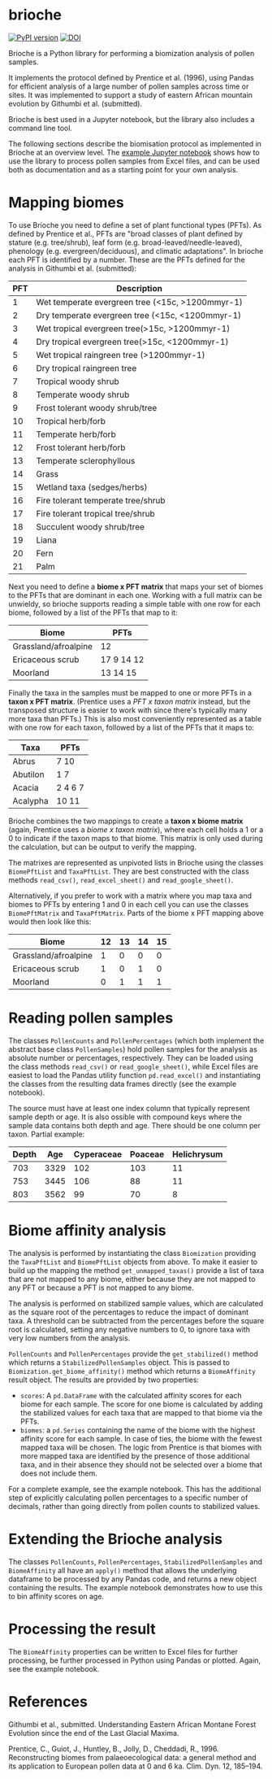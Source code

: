# brioche

[![PyPI version](https://badge.fury.io/py/brioche.svg)](https://badge.fury.io/py/brioche)
[![DOI](https://zenodo.org/badge/305771587.svg)](https://doi.org/10.5281/zenodo.14207034)

Brioche is a Python library for performing a biomization analysis of pollen samples.

It implements the protocol defined by Prentice et al. (1996), using Pandas for efficient analysis of a large number of pollen samples across time or sites. It was implemented to support a study of eastern African mountain evolution by Githumbi et al. (submitted).

Brioche is best used in a Jupyter notebook, but the library also includes a command line tool.

The following sections describe the biomisation protocol as implemented in Brioche at an overview level. The [example Jupyter notebook](examples/biomization.ipynb) shows how to use the library to process pollen samples from Excel files, and can be used both as documentation and as a starting point for your own analysis.

# Mapping biomes

To use Brioche you need to define a set of plant functional types (PFTs). As defined by Prentice et al., PFTs are "broad classes of plant defined by stature (e.g. tree/shrub), leaf form (e.g. broad-leaved/needle-leaved), phenology (e.g. evergreen/deciduous), and climatic adaptations". In brioche each PFT is identified by a number. These are the PFTs defined for the analysis in Githumbi et al. (submitted):

| PFT |	Description |
|-----|-------------|
| 1 |	Wet temperate evergreen tree (<15c, >1200mmyr-1)
| 2	| Dry temperate evergreen tree (<15c, <1200mmyr-1)
| 3	| Wet tropical evergreen tree(>15c, >1200mmyr-1)
| 4	| Dry tropical evergreen tree(>15c, <1200mmyr-1)
| 5	| Wet tropical raingreen tree (>1200mmyr-1)
| 6	| Dry tropical raingreen tree
| 7	| Tropical woody shrub
| 8	| Temperate woody shrub
| 9	| Frost tolerant woody shrub/tree
| 10 | Tropical herb/forb
| 11 | Temperate herb/forb
| 12 | Frost tolerant herb/forb
| 13 | Temperate sclerophyllous
| 14 | Grass
| 15 | Wetland taxa (sedges/herbs)
| 16 | Fire tolerant temperate tree/shrub
| 17 | Fire tolerant tropical tree/shrub
| 18 | Succulent woody shrub/tree
| 19 | Liana
| 20 | Fern
| 21 | Palm

Next you need to define a **biome x PFT matrix** that maps your set of biomes to the PFTs that are dominant in each one.  Working with a full matrix can be unwieldy, so brioche supports reading a simple table with one row for each biome, followed by a list of the PFTs that map to it:

| Biome | PFTs |
|-------|------|
| Grassland/afroalpine | 12 |
| Ericaceous scrub | 17 9 14 12 |
| Moorland | 13 14 15 |	

Finally the taxa in the samples must be mapped to one or more PFTs in a **taxon x PFT matrix**. (Prentice uses a *PFT x taxon matrix* instead, but the transposed structure is easier to work with since there's typically many more taxa than PFTs.) This is also most conveniently represented as a table with one row for each taxon, followed by a list of the PFTs that it maps to:

| Taxa | PFTs |
|------|------|
| Abrus | 7 10 |
| Abutilon | 1 7 |
| Acacia | 2 4 6 7 |
| Acalypha | 10 11 |	

Brioche combines the two mappings to create a **taxon x biome matrix** (again, Prentice uses a *biome x taxon matrix*), where each cell holds a 1 or a 0 to indicate if the taxon maps to that biome.  This matrix is only used during the calculation, but can be output to verify the mapping.

The matrixes are represented as unpivoted lists in Brioche using the classes `BiomePftList` and `TaxaPftList`. They are best constructed with the class methods `read_csv()`, `read_excel_sheet()` and `read_google_sheet()`.

Alternatively, if you prefer to work with a matrix where you map taxa and biomes to PFTs by entering 1 and 0 in each cell you can use the classes `BiomePftMatrix` and `TaxaPftMatrix`.  Parts of the biome x PFT mapping above would then look like this:

| Biome                 | 12 | 13 | 14 | 15 |
|-----------------------|----|----|----|----|
| Grassland/afroalpine  |  1 |  0 |  0 |  0 |
| Ericaceous scrub      |  1 |  0 |  1 |  0 |
| Moorland              |  0 |  1 |  1 |  1 |


# Reading pollen samples

The classes `PollenCounts` and `PollenPercentages` (which both implement the abstract base class `PollenSamples`) hold pollen samples for the analysis as absolute number or percentages, respectively.  They can be loaded using the class methods `read_csv()` or `read_google_sheet()`, while Excel files are easiest to load the Pandas utility function `pd.read_excel()` and instantiating the classes from the resulting data frames directly (see the example notebook).

The source must have at least one index column that typically represent sample depth or age. It is also  ossible with compound keys where the sample data contains both depth and age. There should be one column per taxon. Partial example:

| Depth	| Age | Cyperaceae | Poaceae | Helichrysum
|-------|-----|------------|---------|-------------
| 703 | 3329 | 102 | 103 | 11
| 753 | 3445 | 106 | 88 | 11
| 803 | 3562 | 99 | 70 | 8


# Biome affinity analysis

The analysis is performed by instantiating the class `Biomization` providing the `TaxaPftList` and `BiomePftList` objects from above. To make it easier to build up the mapping the method `get_unmapped_taxas()` provide a list of taxa that are not mapped to any biome, either because they are not mapped to any PFT or because a PFT is not mapped to any biome.

The analysis is performed on stabilized sample values, which are calculated as the square root of the percentages to reduce the impact of dominant taxa.  A threshold can be subtracted from the percentages before the square root is calculated, setting any negative numbers to 0, to ignore taxa with very low numbers from the analysis.

`PollenCounts` and `PollenPercentages` provide the `get_stabilized()` method which returns a `StabilizedPollenSamples` object.  This is passed to `Biomization.get_biome_affinity()` method which returns a `BiomeAffinity` result object.  The results are provided by two properties:

* `scores`: A `pd.DataFrame` with the calculated affinity scores for each biome for each sample. The score for one biome is calculated by adding the stabilized values for each taxa that are mapped to that biome via the PFTs.
* `biomes`: a `pd.Series` containing the name of the biome with the highest affinity score for each sample. In case of ties, the biome with the fewest mapped taxa will be chosen. The logic from Prentice is that biomes with more mapped taxa are identified by the presence of those additional taxa, and in their absence they should not be selected over a biome that does not include them.

For a complete example, see the example notebook. This has the additional step of explicitly calculating pollen percentages to a specific number of decimals, rather than going directly from pollen counts to stabilized values.  


# Extending the Brioche analysis

The classes `PollenCounts`, `PollenPercentages`, `StabilizedPollenSamples` and `BiomeAffinity` all have an `apply()` method that allows the underlying dataframe to be processed by any Pandas code, and returns a new object containing the results.  The example notebook demonstrates how to use this to bin affinity scores on age.


# Processing the result

The `BiomeAffinity` properties can be written to Excel files for further processing, be further processed in Python using Pandas or plotted.  Again, see the example notebook.


# References

Githumbi et al., submitted. Understanding Eastern African Montane Forest Evolution since the end of the Last Glacial Maxima.

Prentice, C., Guiot, J., Huntley, B., Jolly, D., Cheddadi, R., 1996. Reconstructing biomes from palaeoecological data: a general method and its application to European pollen data at 0 and 6 ka. Clim. Dyn. 12, 185–194.
